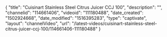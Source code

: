 {
    "title": "Cuisinart Stainless Steel Citrus Juicer CCJ 100",
    "description": "",
    "channelid": "114661406",
    "videoid": "111180488",
    "date_created": "1502924668",
    "date_modified": "1516395283",
    "type": "captivate",
    "layout": "channelVideo",
    "url": "\/latest-videos\/cuisinart-stainless-steel-citrus-juicer-ccj-100\/114661406-111180488"
}
